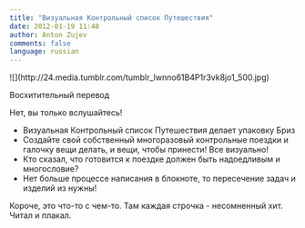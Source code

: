 ```yaml
---
title: "Визуальная Контрольный список Путешествия"
date: 2012-01-19 11:48
author: Anton Zujev
comments: false
language: russian
---
```


<div class="fotorama" data-width="100%" data-allowfullscreen="native">
    ![](http://24.media.tumblr.com/tumblr_lwnno61B4P1r3vk8jo1_500.jpg)
</div>

Восхитительный перевод

Нет, вы только вслушайтесь!

- Визуальная Контрольный список Путешествия делает упаковку Бриз  
- Создайте свой собственный многоразовый контрольные поездки и галочку вещи делать, и вещи, чтобы принести! Все визуально!  
- Кто сказал, что готовится к поездке должен быть надоедливым и многословие?  
- Нет больше процессе написания в блокноте, то пересечение задач и изделий из нужны!

Короче, это что-то с чем-то. Там каждая строчка - несомненный хит. Читал и плакал.
